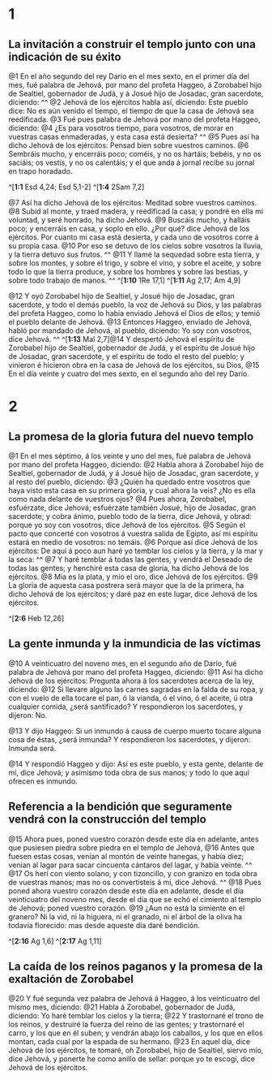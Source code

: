 # 1 
## La invitación a construir el templo junto con una indicación de su éxito
@1 En el año segundo del rey Darío en el mes sexto, en el primer día del mes, fué palabra de Jehová, por mano del profeta Haggeo, á Zorobabel hijo de Sealtiel, gobernador de Judá, y á Josué hijo de Josadac, gran sacerdote, diciendo: ^^ @2 Jehová de los ejércitos habla así, diciendo: Este pueblo dice: No es aún venido el tiempo, el tiempo de que la casa de Jehová sea reedificada. @3 Fué pues palabra de Jehová por mano del profeta Haggeo, diciendo: @4 ¿Es para vosotros tiempo, para vosotros, de morar en vuestras casas enmaderadas, y esta casa está desierta? ^^ @5 Pues así ha dicho Jehová de los ejércitos: Pensad bien sobre vuestros caminos. @6 Sembráis mucho, y encerráis poco; coméis, y no os hartáis; bebéis, y no os saciáis; os vestís, y no os calentáis; y el que anda á jornal recibe su jornal en trapo horadado. 

^[**1:1** Esd 4,24; Esd 5,1-2] ^[**1:4** 2Sam 7,2]

@7 Así ha dicho Jehová de los ejércitos: Meditad sobre vuestros caminos. @8 Subid al monte, y traed madera, y reedificad la casa; y pondré en ella mi voluntad, y seré honrado, ha dicho Jehová. @9 Buscáis mucho, y halláis poco; y encerráis en casa, y soplo en ello. ¿Por qué? dice Jehová de los ejércitos. Por cuanto mi casa está desierta, y cada uno de vosotros corre á su propia casa. @10 Por eso se detuvo de los cielos sobre vosotros la lluvia, y la tierra detuvo sus frutos. ^^ @11 Y llamé la sequedad sobre esta tierra, y sobre los montes, y sobre el trigo, y sobre el vino, y sobre el aceite, y sobre todo lo que la tierra produce, y sobre los hombres y sobre las bestias, y sobre todo trabajo de manos. 
^^ 
^[**1:10** 1Re 17,1] ^[**1:11** Ag 2,17; Am 4,9]

@12 Y oyó Zorobabel hijo de Sealtiel, y Josué hijo de Josadac, gran sacerdote, y todo el demás pueblo, la voz de Jehová su Dios, y las palabras del profeta Haggeo, como lo había enviado Jehová el Dios de ellos; y temió el pueblo delante de Jehová. @13 Entonces Haggeo, enviado de Jehová, habló por mandado de Jehová, al pueblo, diciendo: Yo soy con vosotros, dice Jehová. 
^^ 
^[**1:13** Mal 2,7]@14 Y despertó Jehová el espíritu de Zorobabel hijo de Sealtiel, gobernador de Judá, y el espíritu de Josué hijo de Josadac, gran sacerdote, y el espíritu de todo el resto del pueblo; y vinieron é hicieron obra en la casa de Jehová de los ejércitos, su Dios, @15 En el día veinte y cuatro del mes sexto, en el segundo año del rey Darío. 

# 2 
## La promesa de la gloria futura del nuevo templo
@1 En el mes séptimo, á los veinte y uno del mes, fué palabra de Jehová por mano del profeta Haggeo, diciendo: @2 Habla ahora á Zorobabel hijo de Sealtiel, gobernador de Judá, y á Josué hijo de Josadac, gran sacerdote, y al resto del pueblo, diciendo: @3 ¿Quién ha quedado entre vosotros que haya visto esta casa en su primera gloria, y cual ahora la veis? ¿No es ella como nada delante de vuestros ojos? @4 Pues ahora, Zorobabel, esfuérzate, dice Jehová; esfuérzate también Josué, hijo de Josadac, gran sacerdote; y cobra ánimo, pueblo todo de la tierra, dice Jehová, y obrad: porque yo soy con vosotros, dice Jehová de los ejércitos. @5 Según el pacto que concerté con vosotros á vuestra salida de Egipto, así mi espíritu estará en medio de vosotros: no temáis. @6 Porque así dice Jehová de los ejércitos: De aquí á poco aun haré yo temblar los cielos y la tierra, y la mar y la seca: ^^ @7 Y haré temblar á todas las gentes, y vendrá el Deseado de todas las gentes; y henchiré esta casa de gloria, ha dicho Jehová de los ejércitos. @8 Mía es la plata, y mío el oro, dice Jehová de los ejércitos. @9 La gloria de aquesta casa postrera será mayor que la de la primera, ha dicho Jehová de los ejércitos; y daré paz en este lugar, dice Jehová de los ejércitos. 


^[**2:6** Heb 12,26]

## La gente inmunda y la inmundicia de las víctimas
@10 A veinticuatro del noveno mes, en el segundo año de Darío, fué palabra de Jehová por mano del profeta Haggeo, diciendo: @11 Así ha dicho Jehová de los ejércitos: Pregunta ahora á los sacerdotes acerca de la ley, diciendo: @12 Si llevare alguno las carnes sagradas en la falda de su ropa, y con el vuelo de ella tocare el pan, ó la vianda, ó el vino, ó el aceite, ú otra cualquier comida, ¿será santificado? Y respondieron los sacerdotes, y dijeron: No. 


@13 Y dijo Haggeo: Si un inmundo á causa de cuerpo muerto tocare alguna cosa de éstas, ¿será inmunda? Y respondieron los sacerdotes, y dijeron: Inmunda será. 


@14 Y respondió Haggeo y dijo: Así es este pueblo, y esta gente, delante de mí, dice Jehová; y asimismo toda obra de sus manos; y todo lo que aquí ofrecen es inmundo. 



## Referencia a la bendición que seguramente vendrá con la construcción del templo
@15 Ahora pues, poned vuestro corazón desde este día en adelante, antes que pusiesen piedra sobre piedra en el templo de Jehová, @16 Antes que fuesen estas cosas, venían al montón de veinte hanegas, y había diez; venían al lagar para sacar cincuenta cántaros del lagar, y había veinte. ^^ @17 Os herí con viento solano, y con tizoncillo, y con granizo en toda obra de vuestras manos; mas no os convertisteis á mí, dice Jehová. ^^ @18 Pues poned ahora vuestro corazón desde este día en adelante, desde el día veinticuatro del noveno mes, desde el día que se echó el cimiento al templo de Jehová; poned vuestro corazón. @19 ¿Aun no está la simiente en el granero? Ni la vid, ni la higuera, ni el granado, ni el árbol de la oliva ha todavía florecido: mas desde aqueste día daré bendición. 


^[**2:16** Ag 1,6] ^[**2:17** Ag 1,11]

## La caída de los reinos paganos y la promesa de la exaltación de Zorobabel
@20 Y fué segunda vez palabra de Jehová á Haggeo, á los veinticuatro del mismo mes, diciendo: @21 Habla á Zorobabel, gobernador de Judá, diciendo: Yo haré temblar los cielos y la tierra; @22 Y trastornaré el trono de los reinos, y destruiré la fuerza del reino de las gentes; y trastornaré el carro, y los que en él suben; y vendrán abajo los caballos, y los que en ellos montan, cada cual por la espada de su hermano. @23 En aquel día, dice Jehová de los ejércitos, te tomaré, oh Zorobabel, hijo de Sealtiel, siervo mío, dice Jehová, y ponerte he como anillo de sellar: porque yo te escogí, dice Jehová de los ejércitos. 